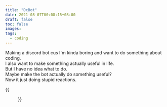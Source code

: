 ```yaml
---
title: "DcBot"
date: 2021-08-07T00:08:15+08:00
draft: false
toc: false
images: 
tags:
  - coding
---
```


Making a discord bot cus I'm kinda boring and want to do something about coding.  
I also want to make something actually useful in life.   
But I have no idea what to do.  
Maybe make the bot actually do something useful?  
Now it just doing stupid reactions.

{{<figure src="/img/postImg/dcBot.jpg" height="500px">}}



